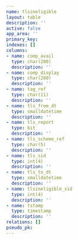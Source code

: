 ```yaml
---
name: tlsineligible
layout: table
description: ''
active: false
app_area: ''
primary_key: 
indexes: []
columns:
- name: comp_avail
  type: char(200)
  description: ''
- name: comp_display
  type: char(200)
  description: ''
- name: tag_ref
  type: char(11)
  description: ''
- name: tls_from_dt
  type: smalldatetime
  description: ''
- name: tls_report
  type: bit
  description: ''
- name: tls_scheme_ref
  type: char(5)
  description: ''
- name: tls_sid
  type: int(4)
  description: ''
- name: tls_to_dt
  type: smalldatetime
  description: ''
- name: tlsineligible_sid
  type: int(4)
  description: ''
- name: tstamp
  type: timestamp
  description: ''
relations: []
pseudo_pk: 
---
```


